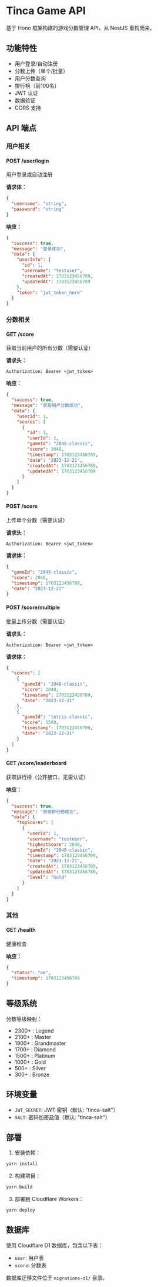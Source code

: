 # Tinca Game API

基于 Hono 框架构建的游戏分数管理 API，从 NestJS 重构而来。

## 功能特性

- 用户登录/自动注册
- 分数上传（单个/批量）
- 用户分数查询
- 排行榜（前100名）
- JWT 认证
- 数据验证
- CORS 支持

## API 端点

### 用户相关

#### POST /user/login
用户登录或自动注册

**请求体：**
```json
{
  "username": "string",
  "password": "string"
}
```

**响应：**
```json
{
  "success": true,
  "message": "登录成功",
  "data": {
    "userInfo": {
      "id": 1,
      "username": "testuser",
      "createdAt": 1703123456789,
      "updatedAt": 1703123456789
    },
    "token": "jwt_token_here"
  }
}
```

### 分数相关

#### GET /score
获取当前用户的所有分数（需要认证）

**请求头：**
```
Authorization: Bearer <jwt_token>
```

**响应：**
```json
{
  "success": true,
  "message": "获取用户分数成功",
  "data": {
    "userId": 1,
    "scores": [
      {
        "id": 1,
        "userId": 1,
        "gameId": "2048-classic",
        "score": 2048,
        "timestamp": 1703123456789,
        "date": "2023-12-21",
        "createdAt": 1703123456789,
        "updatedAt": 1703123456789
      }
    ]
  }
}
```

#### POST /score
上传单个分数（需要认证）

**请求头：**
```
Authorization: Bearer <jwt_token>
```

**请求体：**
```json
{
  "gameId": "2048-classic",
  "score": 2048,
  "timestamp": 1703123456789,
  "date": "2023-12-21"
}
```

#### POST /score/multiple
批量上传分数（需要认证）

**请求头：**
```
Authorization: Bearer <jwt_token>
```

**请求体：**
```json
{
  "scores": [
    {
      "gameId": "2048-classic",
      "score": 2048,
      "timestamp": 1703123456789,
      "date": "2023-12-21"
    },
    {
      "gameId": "tetris-classic",
      "score": 1500,
      "timestamp": 1703123456790,
      "date": "2023-12-21"
    }
  ]
}
```

#### GET /score/leaderboard
获取排行榜（公开接口，无需认证）

**响应：**
```json
{
  "success": true,
  "message": "获取排行榜成功",
  "data": {
    "topScores": [
      {
        "userId": 1,
        "username": "testuser",
        "highestScore": 2048,
        "gameId": "2048-classic",
        "timestamp": 1703123456789,
        "date": "2023-12-21",
        "createdAt": 1703123456789,
        "updatedAt": 1703123456789,
        "level": "Gold"
      }
    ]
  }
}
```

### 其他

#### GET /health
健康检查

**响应：**
```json
{
  "status": "ok",
  "timestamp": 1703123456789
}
```

## 等级系统

分数等级映射：
- 2300+ : Legend
- 2100+ : Master
- 1900+ : Grandmaster
- 1700+ : Diamond
- 1500+ : Platinum
- 1000+ : Gold
- 500+ : Silver
- 300+ : Bronze

## 环境变量

- `JWT_SECRET`: JWT 密钥（默认: "tinca-salt"）
- `SALT`: 密码加密盐值（默认: "tinca-salt"）

## 部署

1. 安装依赖：
```bash
yarn install
```

2. 构建项目：
```bash
yarn build
```

3. 部署到 Cloudflare Workers：
```bash
yarn deploy
```

## 数据库

使用 Cloudflare D1 数据库，包含以下表：

- `user`: 用户表
- `score`: 分数表

数据库迁移文件位于 `migrations-d1/` 目录。
